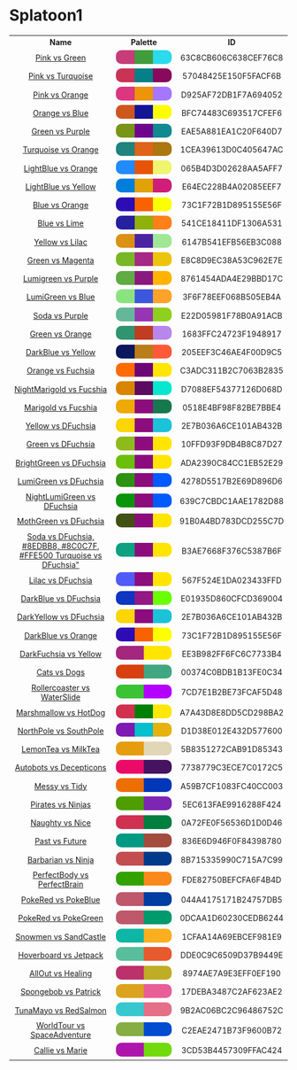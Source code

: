 
<!DOCTYPE html>
<html><body>
<h1>Splatoon1</h1>
<table style="width:100%">
<tr><th style="text-align: center; vertical-align: middle;">Name</th><th style="text-align: center; vertical-align: middle;">Palette</th><th style="text-align: center; vertical-align: middle;">ID</th></tr>
<tr><td style="text-align: center; vertical-align: middle;"><a href=https://splatoonwiki.org/wiki/Ink>Pink vs Green</a></td> <td style="text-align: center; vertical-align: middle;"><img style="border-radius: 10px;" src="../media/swatches/63C8CB606C638CEF76C8.jpg" height="25"></td> <td style="text-align: center; vertical-align: middle;">63C8CB606C638CEF76C8</td></tr>
<tr><td style="text-align: center; vertical-align: middle;"><a href=https://splatoonwiki.org/wiki/Ink>Pink vs Turquoise</a></td> <td style="text-align: center; vertical-align: middle;"><img style="border-radius: 10px;" src="../media/swatches/57048425E150F5FACF6B.jpg" height="25"></td> <td style="text-align: center; vertical-align: middle;">57048425E150F5FACF6B</td></tr>
<tr><td style="text-align: center; vertical-align: middle;"><a href=https://splatoonwiki.org/wiki/Ink>Pink vs Orange</a></td> <td style="text-align: center; vertical-align: middle;"><img style="border-radius: 10px;" src="../media/swatches/D925AF72DB1F7A694052.jpg" height="25"></td> <td style="text-align: center; vertical-align: middle;">D925AF72DB1F7A694052</td></tr>
<tr><td style="text-align: center; vertical-align: middle;"><a href=https://splatoonwiki.org/wiki/Ink>Orange vs Blue</a></td> <td style="text-align: center; vertical-align: middle;"><img style="border-radius: 10px;" src="../media/swatches/BFC74483C693517CFEF6.jpg" height="25"></td> <td style="text-align: center; vertical-align: middle;">BFC74483C693517CFEF6</td></tr>
<tr><td style="text-align: center; vertical-align: middle;"><a href=https://splatoonwiki.org/wiki/Ink>Green vs Purple</a></td> <td style="text-align: center; vertical-align: middle;"><img style="border-radius: 10px;" src="../media/swatches/EAE5A881EA1C20F640D7.jpg" height="25"></td> <td style="text-align: center; vertical-align: middle;">EAE5A881EA1C20F640D7</td></tr>
<tr><td style="text-align: center; vertical-align: middle;"><a href=https://splatoonwiki.org/wiki/Ink>Turquoise vs Orange</a></td> <td style="text-align: center; vertical-align: middle;"><img style="border-radius: 10px;" src="../media/swatches/1CEA39613D0C405647AC.jpg" height="25"></td> <td style="text-align: center; vertical-align: middle;">1CEA39613D0C405647AC</td></tr>
<tr><td style="text-align: center; vertical-align: middle;"><a href=https://splatoonwiki.org/wiki/Ink>LightBlue vs Orange</a></td> <td style="text-align: center; vertical-align: middle;"><img style="border-radius: 10px;" src="../media/swatches/065B4D3D02628AA5AFF7.jpg" height="25"></td> <td style="text-align: center; vertical-align: middle;">065B4D3D02628AA5AFF7</td></tr>
<tr><td style="text-align: center; vertical-align: middle;"><a href=https://splatoonwiki.org/wiki/Ink>LightBlue vs Yellow</a></td> <td style="text-align: center; vertical-align: middle;"><img style="border-radius: 10px;" src="../media/swatches/E64EC228B4A02085EEF7.jpg" height="25"></td> <td style="text-align: center; vertical-align: middle;">E64EC228B4A02085EEF7</td></tr>
<tr><td style="text-align: center; vertical-align: middle;"><a href=https://splatoonwiki.org/wiki/Ink>Blue vs Orange</a></td> <td style="text-align: center; vertical-align: middle;"><img style="border-radius: 10px;" src="../media/swatches/73C1F72B1D895155E56F.jpg" height="25"></td> <td style="text-align: center; vertical-align: middle;">73C1F72B1D895155E56F</td></tr>
<tr><td style="text-align: center; vertical-align: middle;"><a href=https://splatoonwiki.org/wiki/Ink>Blue vs Lime</a></td> <td style="text-align: center; vertical-align: middle;"><img style="border-radius: 10px;" src="../media/swatches/541CE18411DF1306A531.jpg" height="25"></td> <td style="text-align: center; vertical-align: middle;">541CE18411DF1306A531</td></tr>
<tr><td style="text-align: center; vertical-align: middle;"><a href=https://splatoonwiki.org/wiki/Ink>Yellow vs Lilac</a></td> <td style="text-align: center; vertical-align: middle;"><img style="border-radius: 10px;" src="../media/swatches/6147B541EFB56EB3C088.jpg" height="25"></td> <td style="text-align: center; vertical-align: middle;">6147B541EFB56EB3C088</td></tr>
<tr><td style="text-align: center; vertical-align: middle;"><a href=https://splatoonwiki.org/wiki/Ink>Green vs Magenta</a></td> <td style="text-align: center; vertical-align: middle;"><img style="border-radius: 10px;" src="../media/swatches/E8C8D9EC38A53C962E7E.jpg" height="25"></td> <td style="text-align: center; vertical-align: middle;">E8C8D9EC38A53C962E7E</td></tr>
<tr><td style="text-align: center; vertical-align: middle;"><a href=https://splatoonwiki.org/wiki/Ink>Lumigreen vs Purple</a></td> <td style="text-align: center; vertical-align: middle;"><img style="border-radius: 10px;" src="../media/swatches/8761454ADA4E29BBD17C.jpg" height="25"></td> <td style="text-align: center; vertical-align: middle;">8761454ADA4E29BBD17C</td></tr>
<tr><td style="text-align: center; vertical-align: middle;"><a href=https://splatoonwiki.org/wiki/Ink>LumiGreen vs Blue</a></td> <td style="text-align: center; vertical-align: middle;"><img style="border-radius: 10px;" src="../media/swatches/3F6F78EEF068B505EB4A.jpg" height="25"></td> <td style="text-align: center; vertical-align: middle;">3F6F78EEF068B505EB4A</td></tr>
<tr><td style="text-align: center; vertical-align: middle;"><a href=https://splatoonwiki.org/wiki/Ink>Soda vs Purple</a></td> <td style="text-align: center; vertical-align: middle;"><img style="border-radius: 10px;" src="../media/swatches/E22D05981F78B0A91ACB.jpg" height="25"></td> <td style="text-align: center; vertical-align: middle;">E22D05981F78B0A91ACB</td></tr>
<tr><td style="text-align: center; vertical-align: middle;"><a href=https://splatoonwiki.org/wiki/Ink>Green vs Orange</a></td> <td style="text-align: center; vertical-align: middle;"><img style="border-radius: 10px;" src="../media/swatches/1683FFC24723F1948917.jpg" height="25"></td> <td style="text-align: center; vertical-align: middle;">1683FFC24723F1948917</td></tr>
<tr><td style="text-align: center; vertical-align: middle;"><a href=https://splatoonwiki.org/wiki/Ink>DarkBlue vs Yellow</a></td> <td style="text-align: center; vertical-align: middle;"><img style="border-radius: 10px;" src="../media/swatches/205EEF3C46AE4F00D9C5.jpg" height="25"></td> <td style="text-align: center; vertical-align: middle;">205EEF3C46AE4F00D9C5</td></tr>
<tr><td style="text-align: center; vertical-align: middle;"><a href=https://splatoonwiki.org/wiki/Ink>Orange vs Fuchsia</a></td> <td style="text-align: center; vertical-align: middle;"><img style="border-radius: 10px;" src="../media/swatches/C3ADC311B2C7063B2835.jpg" height="25"></td> <td style="text-align: center; vertical-align: middle;">C3ADC311B2C7063B2835</td></tr>
<tr><td style="text-align: center; vertical-align: middle;"><a href=https://splatoonwiki.org/wiki/Ink>NightMarigold vs Fucshia</a></td> <td style="text-align: center; vertical-align: middle;"><img style="border-radius: 10px;" src="../media/swatches/D7088EF54377126D068D.jpg" height="25"></td> <td style="text-align: center; vertical-align: middle;">D7088EF54377126D068D</td></tr>
<tr><td style="text-align: center; vertical-align: middle;"><a href=https://splatoonwiki.org/wiki/Ink>Marigold vs Fucshia</a></td> <td style="text-align: center; vertical-align: middle;"><img style="border-radius: 10px;" src="../media/swatches/0518E4BF98F82BE7BBE4.jpg" height="25"></td> <td style="text-align: center; vertical-align: middle;">0518E4BF98F82BE7BBE4</td></tr>
<tr><td style="text-align: center; vertical-align: middle;"><a href=https://splatoonwiki.org/wiki/Ink>Yellow vs DFuchsia</a></td> <td style="text-align: center; vertical-align: middle;"><img style="border-radius: 10px;" src="../media/swatches/2E7B036A6CE101AB432B.jpg" height="25"></td> <td style="text-align: center; vertical-align: middle;">2E7B036A6CE101AB432B</td></tr>
<tr><td style="text-align: center; vertical-align: middle;"><a href=https://splatoonwiki.org/wiki/Ink>Green vs DFuchsia</a></td> <td style="text-align: center; vertical-align: middle;"><img style="border-radius: 10px;" src="../media/swatches/10FFD93F9DB4B8C87D27.jpg" height="25"></td> <td style="text-align: center; vertical-align: middle;">10FFD93F9DB4B8C87D27</td></tr>
<tr><td style="text-align: center; vertical-align: middle;"><a href=https://splatoonwiki.org/wiki/Ink>BrightGreen vs DFuchsia</a></td> <td style="text-align: center; vertical-align: middle;"><img style="border-radius: 10px;" src="../media/swatches/ADA2390C84CC1EB52E29.jpg" height="25"></td> <td style="text-align: center; vertical-align: middle;">ADA2390C84CC1EB52E29</td></tr>
<tr><td style="text-align: center; vertical-align: middle;"><a href=https://splatoonwiki.org/wiki/Ink>LumiGreen vs DFuchsia</a></td> <td style="text-align: center; vertical-align: middle;"><img style="border-radius: 10px;" src="../media/swatches/4278D5517B2E69D896D6.jpg" height="25"></td> <td style="text-align: center; vertical-align: middle;">4278D5517B2E69D896D6</td></tr>
<tr><td style="text-align: center; vertical-align: middle;"><a href=https://splatoonwiki.org/wiki/Ink>NightLumiGreen vs DFuchsia</a></td> <td style="text-align: center; vertical-align: middle;"><img style="border-radius: 10px;" src="../media/swatches/639C7CBDC1AAE1782D88.jpg" height="25"></td> <td style="text-align: center; vertical-align: middle;">639C7CBDC1AAE1782D88</td></tr>
<tr><td style="text-align: center; vertical-align: middle;"><a href=https://splatoonwiki.org/wiki/Ink>MothGreen vs DFuchsia</a></td> <td style="text-align: center; vertical-align: middle;"><img style="border-radius: 10px;" src="../media/swatches/91B0A4BD783DCD255C7D.jpg" height="25"></td> <td style="text-align: center; vertical-align: middle;">91B0A4BD783DCD255C7D</td></tr>
<tr><td style="text-align: center; vertical-align: middle;"><a href=https://splatoonwiki.org/wiki/Ink>Soda vs DFuchsia, #8EDBB8, #8C0C7F, #FFE500
Turquoise vs DFuchsia"</a></td> <td style="text-align: center; vertical-align: middle;"><img style="border-radius: 10px;" src="../media/swatches/B3AE7668F376C5387B6F.jpg" height="25"></td> <td style="text-align: center; vertical-align: middle;">B3AE7668F376C5387B6F</td></tr>
<tr><td style="text-align: center; vertical-align: middle;"><a href=https://splatoonwiki.org/wiki/Ink>Lilac vs DFuchsia</a></td> <td style="text-align: center; vertical-align: middle;"><img style="border-radius: 10px;" src="../media/swatches/567F524E1DA023433FFD.jpg" height="25"></td> <td style="text-align: center; vertical-align: middle;">567F524E1DA023433FFD</td></tr>
<tr><td style="text-align: center; vertical-align: middle;"><a href=https://splatoonwiki.org/wiki/Ink>DarkBlue vs DFuchsia</a></td> <td style="text-align: center; vertical-align: middle;"><img style="border-radius: 10px;" src="../media/swatches/E01935D860CFCD369004.jpg" height="25"></td> <td style="text-align: center; vertical-align: middle;">E01935D860CFCD369004</td></tr>
<tr><td style="text-align: center; vertical-align: middle;"><a href=https://splatoonwiki.org/wiki/Ink>DarkYellow vs DFuchsia</a></td> <td style="text-align: center; vertical-align: middle;"><img style="border-radius: 10px;" src="../media/swatches/2E7B036A6CE101AB432B.jpg" height="25"></td> <td style="text-align: center; vertical-align: middle;">2E7B036A6CE101AB432B</td></tr>
<tr><td style="text-align: center; vertical-align: middle;"><a href=https://splatoonwiki.org/wiki/Ink>DarkBlue vs Orange</a></td> <td style="text-align: center; vertical-align: middle;"><img style="border-radius: 10px;" src="../media/swatches/73C1F72B1D895155E56F.jpg" height="25"></td> <td style="text-align: center; vertical-align: middle;">73C1F72B1D895155E56F</td></tr>
<tr><td style="text-align: center; vertical-align: middle;"><a href=https://splatoonwiki.org/wiki/Ink>DarkFuchsia vs Yellow</a></td> <td style="text-align: center; vertical-align: middle;"><img style="border-radius: 10px;" src="../media/swatches/EE3B982FF6FC6C7733B4.jpg" height="25"></td> <td style="text-align: center; vertical-align: middle;">EE3B982FF6FC6C7733B4</td></tr>
<tr><td style="text-align: center; vertical-align: middle;"><a href=https://splatoonwiki.org/wiki/Ink>Cats vs Dogs</a></td> <td style="text-align: center; vertical-align: middle;"><img style="border-radius: 10px;" src="../media/swatches/00374C0BDB1B13FE0C34.jpg" height="25"></td> <td style="text-align: center; vertical-align: middle;">00374C0BDB1B13FE0C34</td></tr>
<tr><td style="text-align: center; vertical-align: middle;"><a href=https://splatoonwiki.org/wiki/Ink>Rollercoaster vs WaterSlide</a></td> <td style="text-align: center; vertical-align: middle;"><img style="border-radius: 10px;" src="../media/swatches/7CD7E1B2BE73FCAF5D48.jpg" height="25"></td> <td style="text-align: center; vertical-align: middle;">7CD7E1B2BE73FCAF5D48</td></tr>
<tr><td style="text-align: center; vertical-align: middle;"><a href=https://splatoonwiki.org/wiki/Ink>Marshmallow vs HotDog</a></td> <td style="text-align: center; vertical-align: middle;"><img style="border-radius: 10px;" src="../media/swatches/A7A43D8E8DD5CD298BA2.jpg" height="25"></td> <td style="text-align: center; vertical-align: middle;">A7A43D8E8DD5CD298BA2</td></tr>
<tr><td style="text-align: center; vertical-align: middle;"><a href=https://splatoonwiki.org/wiki/Ink>NorthPole vs SouthPole</a></td> <td style="text-align: center; vertical-align: middle;"><img style="border-radius: 10px;" src="../media/swatches/D1D38E012E432D577600.jpg" height="25"></td> <td style="text-align: center; vertical-align: middle;">D1D38E012E432D577600</td></tr>
<tr><td style="text-align: center; vertical-align: middle;"><a href=https://splatoonwiki.org/wiki/Ink>LemonTea vs MilkTea</a></td> <td style="text-align: center; vertical-align: middle;"><img style="border-radius: 10px;" src="../media/swatches/5B8351272CAB91D85343.jpg" height="25"></td> <td style="text-align: center; vertical-align: middle;">5B8351272CAB91D85343</td></tr>
<tr><td style="text-align: center; vertical-align: middle;"><a href=https://splatoonwiki.org/wiki/Ink>Autobots vs Decepticons</a></td> <td style="text-align: center; vertical-align: middle;"><img style="border-radius: 10px;" src="../media/swatches/7738779C3ECE7C0172C5.jpg" height="25"></td> <td style="text-align: center; vertical-align: middle;">7738779C3ECE7C0172C5</td></tr>
<tr><td style="text-align: center; vertical-align: middle;"><a href=https://splatoonwiki.org/wiki/Ink>Messy vs Tidy</a></td> <td style="text-align: center; vertical-align: middle;"><img style="border-radius: 10px;" src="../media/swatches/A59B7CF1083FC40CC003.jpg" height="25"></td> <td style="text-align: center; vertical-align: middle;">A59B7CF1083FC40CC003</td></tr>
<tr><td style="text-align: center; vertical-align: middle;"><a href=https://splatoonwiki.org/wiki/Ink>Pirates vs Ninjas</a></td> <td style="text-align: center; vertical-align: middle;"><img style="border-radius: 10px;" src="../media/swatches/5EC613FAE9916288F424.jpg" height="25"></td> <td style="text-align: center; vertical-align: middle;">5EC613FAE9916288F424</td></tr>
<tr><td style="text-align: center; vertical-align: middle;"><a href=https://splatoonwiki.org/wiki/Ink>Naughty vs Nice</a></td> <td style="text-align: center; vertical-align: middle;"><img style="border-radius: 10px;" src="../media/swatches/0A72FE0F56536D1D0D46.jpg" height="25"></td> <td style="text-align: center; vertical-align: middle;">0A72FE0F56536D1D0D46</td></tr>
<tr><td style="text-align: center; vertical-align: middle;"><a href=https://splatoonwiki.org/wiki/Ink>Past vs Future</a></td> <td style="text-align: center; vertical-align: middle;"><img style="border-radius: 10px;" src="../media/swatches/836E6D946F0F84398780.jpg" height="25"></td> <td style="text-align: center; vertical-align: middle;">836E6D946F0F84398780</td></tr>
<tr><td style="text-align: center; vertical-align: middle;"><a href=https://splatoonwiki.org/wiki/Ink>Barbarian vs Ninja</a></td> <td style="text-align: center; vertical-align: middle;"><img style="border-radius: 10px;" src="../media/swatches/8B715335990C715A7C99.jpg" height="25"></td> <td style="text-align: center; vertical-align: middle;">8B715335990C715A7C99</td></tr>
<tr><td style="text-align: center; vertical-align: middle;"><a href=https://splatoonwiki.org/wiki/Ink>PerfectBody vs PerfectBrain</a></td> <td style="text-align: center; vertical-align: middle;"><img style="border-radius: 10px;" src="../media/swatches/FDE82750BEFCFA6F4B4D.jpg" height="25"></td> <td style="text-align: center; vertical-align: middle;">FDE82750BEFCFA6F4B4D</td></tr>
<tr><td style="text-align: center; vertical-align: middle;"><a href=https://splatoonwiki.org/wiki/Ink>PokeRed vs PokeBlue</a></td> <td style="text-align: center; vertical-align: middle;"><img style="border-radius: 10px;" src="../media/swatches/044A4175171B24757DB5.jpg" height="25"></td> <td style="text-align: center; vertical-align: middle;">044A4175171B24757DB5</td></tr>
<tr><td style="text-align: center; vertical-align: middle;"><a href=https://splatoonwiki.org/wiki/Ink>PokeRed vs PokeGreen</a></td> <td style="text-align: center; vertical-align: middle;"><img style="border-radius: 10px;" src="../media/swatches/0DCAA1D60230CEDB6244.jpg" height="25"></td> <td style="text-align: center; vertical-align: middle;">0DCAA1D60230CEDB6244</td></tr>
<tr><td style="text-align: center; vertical-align: middle;"><a href=https://splatoonwiki.org/wiki/Ink>Snowmen vs SandCastle</a></td> <td style="text-align: center; vertical-align: middle;"><img style="border-radius: 10px;" src="../media/swatches/1CFAA14A69EBCEF981E9.jpg" height="25"></td> <td style="text-align: center; vertical-align: middle;">1CFAA14A69EBCEF981E9</td></tr>
<tr><td style="text-align: center; vertical-align: middle;"><a href=https://splatoonwiki.org/wiki/Ink>Hoverboard vs Jetpack</a></td> <td style="text-align: center; vertical-align: middle;"><img style="border-radius: 10px;" src="../media/swatches/DDE0C9C6509D37B9449E.jpg" height="25"></td> <td style="text-align: center; vertical-align: middle;">DDE0C9C6509D37B9449E</td></tr>
<tr><td style="text-align: center; vertical-align: middle;"><a href=https://splatoonwiki.org/wiki/Ink>AllOut vs Healing</a></td> <td style="text-align: center; vertical-align: middle;"><img style="border-radius: 10px;" src="../media/swatches/8974AE7A9E3EFF0EF190.jpg" height="25"></td> <td style="text-align: center; vertical-align: middle;">8974AE7A9E3EFF0EF190</td></tr>
<tr><td style="text-align: center; vertical-align: middle;"><a href=https://splatoonwiki.org/wiki/Ink>Spongebob vs Patrick</a></td> <td style="text-align: center; vertical-align: middle;"><img style="border-radius: 10px;" src="../media/swatches/17DEBA3487C2AF623AE2.jpg" height="25"></td> <td style="text-align: center; vertical-align: middle;">17DEBA3487C2AF623AE2</td></tr>
<tr><td style="text-align: center; vertical-align: middle;"><a href=https://splatoonwiki.org/wiki/Ink>TunaMayo vs RedSalmon</a></td> <td style="text-align: center; vertical-align: middle;"><img style="border-radius: 10px;" src="../media/swatches/9B2AC06BC2C96486752C.jpg" height="25"></td> <td style="text-align: center; vertical-align: middle;">9B2AC06BC2C96486752C</td></tr>
<tr><td style="text-align: center; vertical-align: middle;"><a href=https://splatoonwiki.org/wiki/Ink>WorldTour vs SpaceAdventure</a></td> <td style="text-align: center; vertical-align: middle;"><img style="border-radius: 10px;" src="../media/swatches/C2EAE2471B73F9600B72.jpg" height="25"></td> <td style="text-align: center; vertical-align: middle;">C2EAE2471B73F9600B72</td></tr>
<tr><td style="text-align: center; vertical-align: middle;"><a href=https://splatoonwiki.org/wiki/Ink>Callie vs Marie</a></td> <td style="text-align: center; vertical-align: middle;"><img style="border-radius: 10px;" src="../media/swatches/3CD53B4457309FFAC424.jpg" height="25"></td> <td style="text-align: center; vertical-align: middle;">3CD53B4457309FFAC424</td></tr>
</table>
</body></html>

